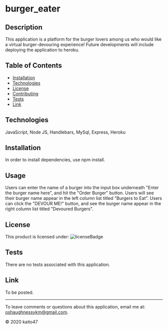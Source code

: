 # burger_eater
    
## Description 

This application is a platform for the burger lovers among us who would like a virtual burger-devouring experience! Future developments will include deploying the application to heroku.

## Table of Contents
* [Installation](#installation)
* [Technologies](#technologies)
* [License](#license)
* [Contributing](#contributing)
* [Tests](#tests)
* [Link](#link)

## Technologies

JavaScript, Node JS, Handlebars, MySql, Express, Heroku

## Installation 

In order to install dependencies, use npm install.
    
## Usage

Users can enter the name of a burger into the input box underneath "Enter the burger name here", and hit the "Order Burger" button. Users will see their burger name appear in the left column list titled "Burgers to Eat". Users can click the "DEVOUR ME!" button, and see the burger name appear in the right column list titled "Devoured Burgers".

## License

This product is licensed under: ![licenseBadge](https://img.shields.io/badge/badge-none-brightgreen)

## Tests

There are no tests associated with this application.

## Link

To be posted.

----
To leave comments or questions about this application, email me at: oshaughnessykm@gmail.com.

© 2020 kaito47